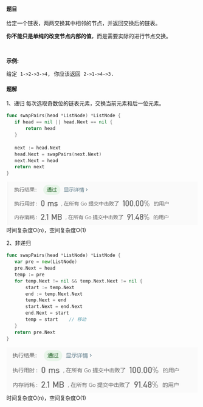 #### 题目
<p>给定一个链表，两两交换其中相邻的节点，并返回交换后的链表。</p>

<p><strong>你不能只是单纯的改变节点内部的值</strong>，而是需要实际的进行节点交换。</p>

<p>&nbsp;</p>

<p><strong>示例:</strong></p>

<pre>给定 <code>1-&gt;2-&gt;3-&gt;4</code>, 你应该返回 <code>2-&gt;1-&gt;4-&gt;3</code>.
</pre>


 #### 题解
 1、递归
 每次选取奇数位的链表元素，交换当前元素和后一位元素。
 ```go
 func swapPairs(head *ListNode) *ListNode {
 	if head == nil || head.Next == nil {
 		return head
 	}
 
 	next := head.Next
 	head.Next = swapPairs(next.Next)
 	next.Next = head
 	return next
 }
 ```
 ![](https://raw.githubusercontent.com/betterfor/cloudImage/master/images/2020-02-18/002401.png)
 时间复杂度O(n)，空间复杂度O(1)
 
 2、非递归
 ```go
 func swapPairs(head *ListNode) *ListNode {
 	var pre = new(ListNode)
 	pre.Next = head
 	temp := pre
 	for temp.Next != nil && temp.Next.Next != nil {
 		start := temp.Next
 		end := temp.Next.Next
 		temp.Next = end
 		start.Next = end.Next
 		end.Next = start
 		temp = start	// 移动
 	}
 	return pre.Next
 }
 ```
 ![](https://raw.githubusercontent.com/betterfor/cloudImage/master/images/2020-02-18/002402.png)
 时间复杂度O(n)，空间复杂度O(1)